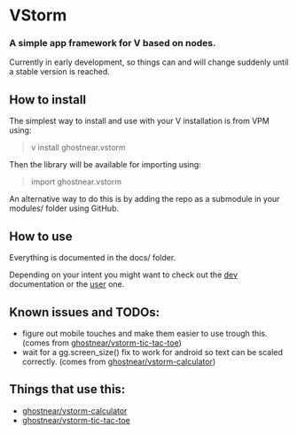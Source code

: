 # VStorm

### A simple app framework for V based on nodes.

Currently in early development, so things can and will change suddenly until a stable version is reached.

## How to install

The simplest way to install and use with your V installation is from VPM using:

> v install ghostnear.vstorm

Then the library will be available for importing using:

> import ghostnear.vstorm

An alternative way to do this is by adding the repo as a submodule in your modules/ folder using GitHub.

## How to use

Everything is documented in the docs/ folder.

Depending on your intent you might want to check out the [dev](docs/dev.md) documentation or the [user](docs/user.md) one.

## Known issues and TODOs:

- figure out mobile touches and make them easier to use trough this. (comes from [ghostnear/vstorm-tic-tac-toe](https://github.com/ghostnear/vstorm-tic-tac-toe))
- wait for a gg.screen_size() fix to work for android so text can be scaled correctly. (comes from [ghostnear/vstorm-calculator](https://github.com/ghostnear/vstorm-calculator))

## Things that use this:
- [ghostnear/vstorm-calculator](https://github.com/ghostnear/vstorm-calculator)
- [ghostnear/vstorm-tic-tac-toe](https://github.com/ghostnear/vstorm-tic-tac-toe)
